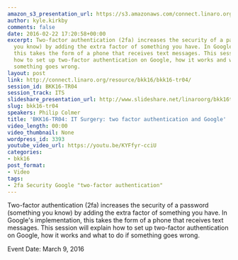```yaml
---
amazon_s3_presentation_url: https://s3.amazonaws.com/connect.linaro.org/bkk16/Presentations/Wednesday/BKK16-TR04.pdf
author: kyle.kirkby
comments: false
date: 2016-02-22 17:20:58+00:00
excerpt: Two-factor authentication (2fa) increases the security of a password (something
  you know) by adding the extra factor of something you have. In Google's implementation,
  this takes the form of a phone that receives text messages. This session will explain
  how to set up two-factor authentication on Google, how it works and what to do if
  something goes wrong.
layout: post
link: http://connect.linaro.org/resource/bkk16/bkk16-tr04/
session_id: BKK16-TR04
session_track: ITS
slideshare_presentation_url: http://www.slideshare.net/linaroorg/bkk16tr04-it-surgery-two-factor-authentication-and-google
slug: bkk16-tr04
speakers: Philip Colmer
title: 'BKK16-TR04: IT Surgery: two factor authentication and Google'
video_length: 00:00
video_thumbnail: None
wordpress_id: 3393
youtube_video_url: https://youtu.be/KYFfyr-cciU
categories:
- bkk16
post_format:
- Video
tags:
- 2fa Security Google "two-factor authentication"
---
```


Two-factor authentication (2fa) increases the security of a password (something you know) by adding the extra factor of something you have. In Google's implementation, this takes the form of a phone that receives text messages. This session will explain how to set up two-factor authentication on Google, how it works and what to do if something goes wrong.

Event Date: March 9, 2016
